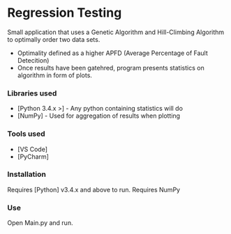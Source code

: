 # Regression Testing

Small application that uses a Genetic Algorithm and Hill-Climbing Algorithm to optimally order two data sets. 

  - Optimality defined as a higher APFD (Average Percentage of Fault Detecition)
  - Once results have been gatehred, program presents statistics on algorithm in form of plots.

### Libraries used

* [Python 3.4.x >] - Any python containing statistics will do
* [NumPy] - Used for aggregation of results when plotting

### Tools used
* [VS Code]
* [PyCharm]

### Installation

Requires [Python] v3.4.x and above to run.
Requires NumPy

### Use
Open Main.py and run. 
